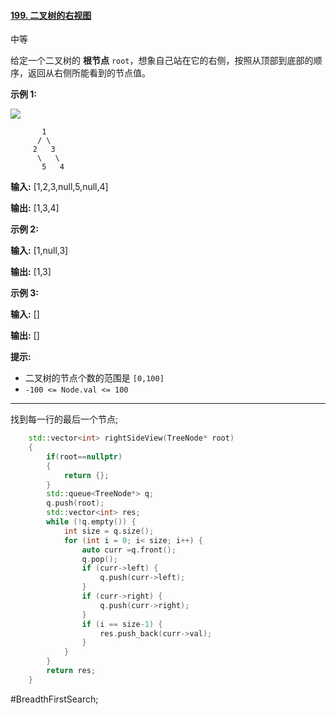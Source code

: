 #### [199. 二叉树的右视图](https://leetcode.cn/problems/binary-tree-right-side-view/)

中等

给定一个二叉树的 **根节点** `root`，想象自己站在它的右侧，按照从顶部到底部的顺序，返回从右侧所能看到的节点值。

**示例 1:**

![](https://assets.leetcode.com/uploads/2021/02/14/tree.jpg)

```
       1
      / \
     2   3
      \   \
       5   4
```
**输入:** [1,2,3,null,5,null,4]

**输出:** [1,3,4]

**示例 2:**

**输入:** [1,null,3]

**输出:** [1,3]

**示例 3:**

**输入:** []

**输出:** []

**提示:**

- 二叉树的节点个数的范围是 `[0,100]`
- `-100 <= Node.val <= 100`
---- ----
找到每一行的最后一个节点;
```cpp
    std::vector<int> rightSideView(TreeNode* root)
    {
        if(root==nullptr)
        {
            return {};
        }
        std::queue<TreeNode*> q;
        q.push(root);
        std::vector<int> res;
        while (!q.empty()) {
            int size = q.size();
            for (int i = 0; i< size; i++) {
                auto curr =q.front();
                q.pop();
                if (curr->left) {
                    q.push(curr->left);
                }
                if (curr->right) {
                    q.push(curr->right);
                }
                if (i == size-1) {
                    res.push_back(curr->val);
                }
            }
        }
        return res;
    }
```
#BreadthFirstSearch;
